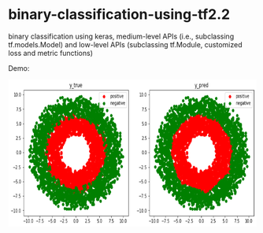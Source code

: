 # binary-classification-using-tf2.2
binary classification using keras, medium-level APIs (i.e., subclassing tf.models.Model) and low-level APIs (subclassing tf.Module, customized loss and metric functions)

Demo:

<img src="donner_classes.png" width="800px" height="300px" />
